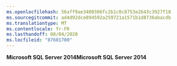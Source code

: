 ```yaml
---
ms.openlocfilehash: 56aff9ae3400386fc2b1c0c8753e2643c3927f18
ms.sourcegitcommit: ad4d92dce894592a259721a1571b1d8736abacdb
ms.translationtype: MT
ms.contentlocale: fr-FR
ms.lasthandoff: 08/04/2020
ms.locfileid: "87601700"
---
```

<span data-ttu-id="adb6f-101">**Microsoft SQL Server 2014**</span><span class="sxs-lookup"><span data-stu-id="adb6f-101">**Microsoft SQL Server 2014**</span></span>

